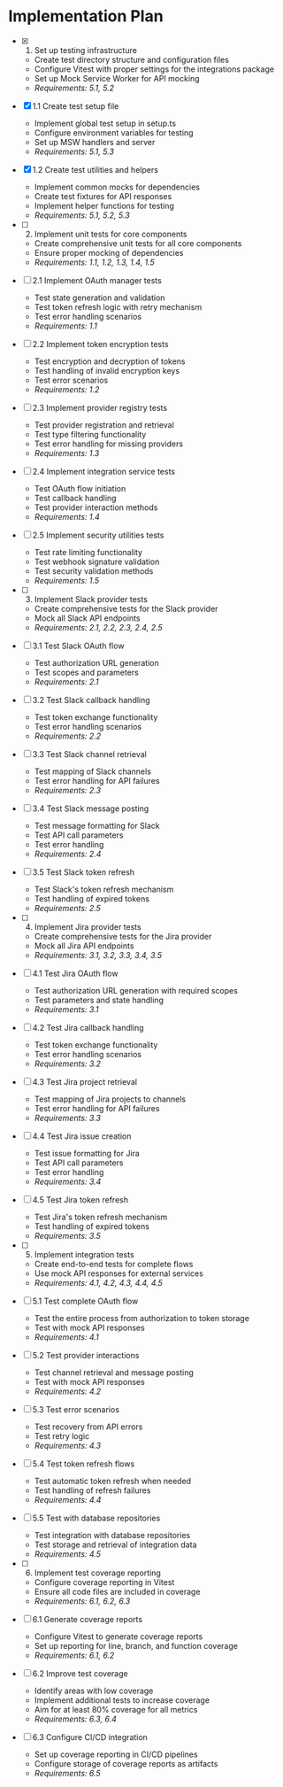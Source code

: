 # Implementation Plan

- [x] 1. Set up testing infrastructure
  - Create test directory structure and configuration files
  - Configure Vitest with proper settings for the integrations package
  - Set up Mock Service Worker for API mocking
  - _Requirements: 5.1, 5.2_

- [x] 1.1 Create test setup file
  - Implement global test setup in setup.ts
  - Configure environment variables for testing
  - Set up MSW handlers and server
  - _Requirements: 5.1, 5.3_

- [x] 1.2 Create test utilities and helpers
  - Implement common mocks for dependencies
  - Create test fixtures for API responses
  - Implement helper functions for testing
  - _Requirements: 5.1, 5.2, 5.3_

- [ ] 2. Implement unit tests for core components
  - Create comprehensive unit tests for all core components
  - Ensure proper mocking of dependencies
  - _Requirements: 1.1, 1.2, 1.3, 1.4, 1.5_

- [ ] 2.1 Implement OAuth manager tests
  - Test state generation and validation
  - Test token refresh logic with retry mechanism
  - Test error handling scenarios
  - _Requirements: 1.1_

- [ ] 2.2 Implement token encryption tests
  - Test encryption and decryption of tokens
  - Test handling of invalid encryption keys
  - Test error scenarios
  - _Requirements: 1.2_

- [ ] 2.3 Implement provider registry tests
  - Test provider registration and retrieval
  - Test type filtering functionality
  - Test error handling for missing providers
  - _Requirements: 1.3_

- [ ] 2.4 Implement integration service tests
  - Test OAuth flow initiation
  - Test callback handling
  - Test provider interaction methods
  - _Requirements: 1.4_

- [ ] 2.5 Implement security utilities tests
  - Test rate limiting functionality
  - Test webhook signature validation
  - Test security validation methods
  - _Requirements: 1.5_

- [ ] 3. Implement Slack provider tests
  - Create comprehensive tests for the Slack provider
  - Mock all Slack API endpoints
  - _Requirements: 2.1, 2.2, 2.3, 2.4, 2.5_

- [ ] 3.1 Test Slack OAuth flow
  - Test authorization URL generation
  - Test scopes and parameters
  - _Requirements: 2.1_

- [ ] 3.2 Test Slack callback handling
  - Test token exchange functionality
  - Test error handling scenarios
  - _Requirements: 2.2_

- [ ] 3.3 Test Slack channel retrieval
  - Test mapping of Slack channels
  - Test error handling for API failures
  - _Requirements: 2.3_

- [ ] 3.4 Test Slack message posting
  - Test message formatting for Slack
  - Test API call parameters
  - Test error handling
  - _Requirements: 2.4_

- [ ] 3.5 Test Slack token refresh
  - Test Slack's token refresh mechanism
  - Test handling of expired tokens
  - _Requirements: 2.5_

- [ ] 4. Implement Jira provider tests
  - Create comprehensive tests for the Jira provider
  - Mock all Jira API endpoints
  - _Requirements: 3.1, 3.2, 3.3, 3.4, 3.5_

- [ ] 4.1 Test Jira OAuth flow
  - Test authorization URL generation with required scopes
  - Test parameters and state handling
  - _Requirements: 3.1_

- [ ] 4.2 Test Jira callback handling
  - Test token exchange functionality
  - Test error handling scenarios
  - _Requirements: 3.2_

- [ ] 4.3 Test Jira project retrieval
  - Test mapping of Jira projects to channels
  - Test error handling for API failures
  - _Requirements: 3.3_

- [ ] 4.4 Test Jira issue creation
  - Test issue formatting for Jira
  - Test API call parameters
  - Test error handling
  - _Requirements: 3.4_

- [ ] 4.5 Test Jira token refresh
  - Test Jira's token refresh mechanism
  - Test handling of expired tokens
  - _Requirements: 3.5_

- [ ] 5. Implement integration tests
  - Create end-to-end tests for complete flows
  - Use mock API responses for external services
  - _Requirements: 4.1, 4.2, 4.3, 4.4, 4.5_

- [ ] 5.1 Test complete OAuth flow
  - Test the entire process from authorization to token storage
  - Test with mock API responses
  - _Requirements: 4.1_

- [ ] 5.2 Test provider interactions
  - Test channel retrieval and message posting
  - Test with mock API responses
  - _Requirements: 4.2_

- [ ] 5.3 Test error scenarios
  - Test recovery from API errors
  - Test retry logic
  - _Requirements: 4.3_

- [ ] 5.4 Test token refresh flows
  - Test automatic token refresh when needed
  - Test handling of refresh failures
  - _Requirements: 4.4_

- [ ] 5.5 Test with database repositories
  - Test integration with database repositories
  - Test storage and retrieval of integration data
  - _Requirements: 4.5_

- [ ] 6. Implement test coverage reporting
  - Configure coverage reporting in Vitest
  - Ensure all code files are included in coverage
  - _Requirements: 6.1, 6.2, 6.3_

- [ ] 6.1 Generate coverage reports
  - Configure Vitest to generate coverage reports
  - Set up reporting for line, branch, and function coverage
  - _Requirements: 6.1, 6.2_

- [ ] 6.2 Improve test coverage
  - Identify areas with low coverage
  - Implement additional tests to increase coverage
  - Aim for at least 80% coverage for all metrics
  - _Requirements: 6.3, 6.4_

- [ ] 6.3 Configure CI/CD integration
  - Set up coverage reporting in CI/CD pipelines
  - Configure storage of coverage reports as artifacts
  - _Requirements: 6.5_
